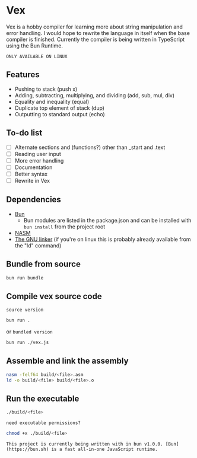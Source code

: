 # Vex
Vex is a hobby compiler for learning more about string manipulation and error handling. I would hope to rewrite the language in itself when the base compiler is finished. Currently the compiler is being written in TypeScript using the Bun Runtime.

`ONLY AVAILABLE ON LINUX`

## Features
- Pushing to stack (push x)
- Adding, subtracting, multiplying, and dividing (add, sub, mul, div)
- Equality and inequality (equal)
- Duplicate top element of stack (dup)
- Outputting to standard output (echo)

## To-do list
- [ ] Alternate sections and (functions?) other than _start and .text
- [ ] Reading user input
- [ ] More error handling
- [ ] Documentation
- [ ] Better syntax
- [ ] Rewrite in Vex

## Dependencies
- [Bun](https://bun.sh)
    - Bun modules are listed in the package.json and can be installed with `bun install` from the project root
- [NASM](https://www.nasm.us/)
- [The GNU linker](https://ftp.gnu.org/old-gnu/Manuals/ld-2.9.1/html_mono/ld.html) (if you're on linux this is probably already available from the "ld" command)

## Bundle from source
```bash
bun run bundle
```

## Compile vex source code
`source version`
```bash
bun run .
```
or
`bundled version`
```bash
bun run ./vex.js
```

## Assemble and link the assembly
```bash
nasm -felf64 build/<file>.asm
ld -o build/<file> build/<file>.o
```

## Run the executable
```bash
./build/<file>
```
`need executable permissions?`
```bash
chmod +x ./build/<file>
```

`This project is currently being written with in bun v1.0.0. [Bun](https://bun.sh) is a fast all-in-one JavaScript runtime.`
